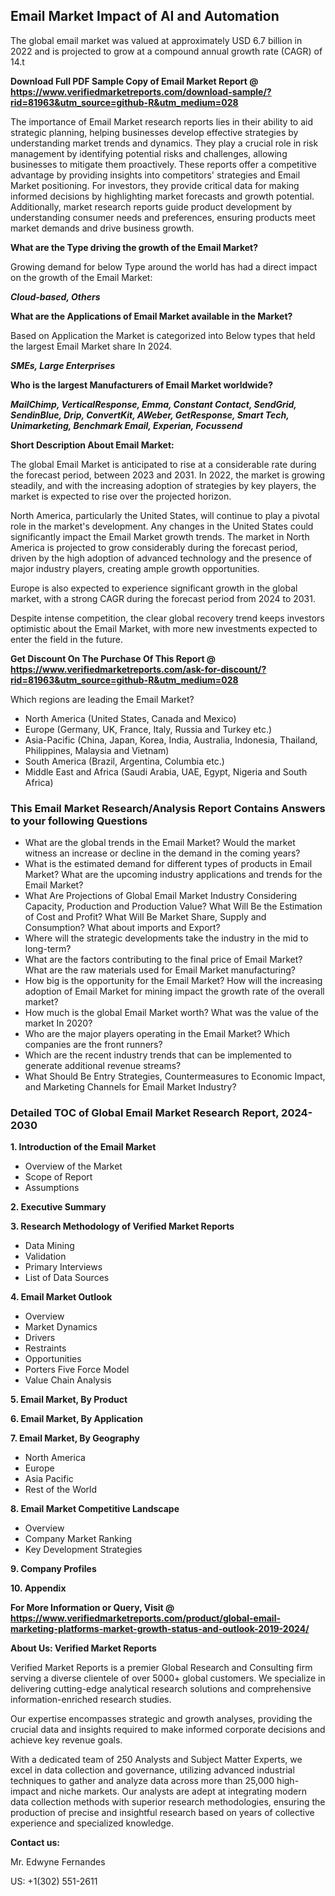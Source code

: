 <h2>Email Market Impact of AI and Automation</h2><p>The global email market was valued at approximately USD 6.7 billion in 2022 and is projected to grow at a compound annual growth rate (CAGR) of 14.t</p><p id="" class=""><strong>Download Full PDF Sample Copy of Email Market Report @ <a href="https://www.verifiedmarketreports.com/download-sample/?rid=81963&utm_source=github-R&utm_medium=028" target="_blank">https://www.verifiedmarketreports.com/download-sample/?rid=81963&utm_source=github-R&utm_medium=028</a></strong></p><p>The importance of&nbsp;Email Market research reports lies in their ability to aid strategic planning, helping businesses develop effective strategies by understanding market trends and dynamics. They play a crucial role in risk management by identifying potential risks and challenges, allowing businesses to mitigate them proactively. These reports offer a competitive advantage by providing insights into competitors' strategies and Email Market positioning. For investors, they provide critical data for making informed decisions by highlighting market forecasts and growth potential. Additionally, market research reports guide product development by understanding consumer needs and preferences, ensuring products meet market demands and drive business growth.</p><p><strong>What are the&nbsp;Type driving the growth of the Email Market?</strong></p><p id="" class="">Growing demand for below Type around the world has had a direct impact on the growth of the Email Market:</p><em><strong>Cloud-based, Others</strong></em></p><strong>What are the&nbsp;Applications&nbsp;of Email Market available in the Market?</strong></p><p id="" class="">Based on Application the Market is categorized into Below types that held the largest Email Market share In 2024.</p><em><strong>SMEs, Large Enterprises</strong></em></p><strong>Who is the largest Manufacturers of Email Market worldwide?</strong></p><p><em><strong>MailChimp, VerticalResponse, Emma, Constant Contact, SendGrid, SendinBlue, Drip, ConvertKit, AWeber, GetResponse, Smart Tech, Unimarketing, Benchmark Email, Experian, Focussend</strong></em></p><p id="" class=""><strong>Short Description About Email Market:</strong></p><p>The global Email Market is anticipated to rise at a considerable rate during the forecast period, between 2023 and 2031. In 2022, the market is growing steadily, and with the increasing adoption of strategies by key players, the market is expected to rise over the projected horizon.</p><p>North America, particularly the United States, will continue to play a pivotal role in the market's development. Any changes in the United States could significantly impact the Email Market growth trends. The market in North America is projected to grow considerably during the forecast period, driven by the high adoption of advanced technology and the presence of major industry players, creating ample growth opportunities.</p><p>Europe is also expected to experience significant growth in the global market, with a strong CAGR during the forecast period from 2024 to 2031.</p><p>Despite intense competition, the clear global recovery trend keeps investors optimistic about the Email Market, with more new investments expected to enter the field in the future.</p><p id="" class=""><strong>Get Discount On The Purchase Of This Report @ <a href="https://www.verifiedmarketreports.com/ask-for-discount/?rid=81963&utm_source=github-R&utm_medium=028" target="_blank">https://www.verifiedmarketreports.com/ask-for-discount/?rid=81963&utm_source=github-R&utm_medium=028</a></strong></p>Which regions are leading the Email Market?</p><ul><li>North America (United States, Canada and Mexico)</li><li>Europe (Germany, UK, France, Italy, Russia and Turkey etc.)</li><li>Asia-Pacific (China, Japan, Korea, India, Australia, Indonesia, Thailand, Philippines, Malaysia and Vietnam)</li><li>South America (Brazil, Argentina, Columbia etc.)</li><li>Middle East and Africa (Saudi Arabia, UAE, Egypt, Nigeria and South Africa)</li></ul><h3 id="" class="">This Email Market Research/Analysis Report Contains Answers to your following Questions</h3><ul><li>What are the global trends in the Email Market? Would the market witness an increase or decline in the demand in the coming years?</li><li>What is the estimated demand for different types of products in Email Market? What are the upcoming industry applications and trends for the Email Market?</li><li>What Are Projections of Global Email Market Industry Considering Capacity, Production and Production Value? What Will Be the Estimation of Cost and Profit? What Will Be Market Share, Supply and Consumption? What about imports and Export?</li><li>Where will the strategic developments take the industry in the mid to long-term?</li><li>What are the factors contributing to the final price of Email Market? What are the raw materials used for Email Market manufacturing?</li><li>How big is the opportunity for the Email Market? How will the increasing adoption of Email Market for mining impact the growth rate of the overall market?</li><li>How much is the global Email Market worth? What was the value of the market In 2020?</li><li>Who are the major players operating in the Email Market? Which companies are the front runners?</li><li>Which are the recent industry trends that can be implemented to generate additional revenue streams?</li><li>What Should Be Entry Strategies, Countermeasures to Economic Impact, and Marketing Channels for Email Market Industry?</li></ul><h3 id="" class="">Detailed TOC of Global Email Market Research Report, 2024-2030</h3><p id="" class=""><strong>1. Introduction of the Email Market</strong></p><ul><li>Overview of the Market</li><li>Scope of Report</li><li>Assumptions</li></ul><p id="" class=""><strong>2. Executive Summary</strong></p><p id="" class=""><strong>3. Research Methodology of Verified Market Reports</strong></p><ul><li>Data Mining</li><li>Validation</li><li>Primary Interviews</li><li>List of Data Sources</li></ul><p id="" class=""><strong>4. Email Market Outlook</strong></p><ul><li>Overview</li><li>Market Dynamics</li><li>Drivers</li><li>Restraints</li><li>Opportunities</li><li>Porters Five Force Model</li><li>Value Chain Analysis</li></ul><p id="" class=""><strong>5. Email Market, By Product</strong></p><p id="" class=""><strong>6. Email Market, By Application</strong></p><p id="" class=""><strong>7. Email Market, By Geography</strong></p><ul><li>North America</li><li>Europe</li><li>Asia Pacific</li><li>Rest of the World</li></ul><p id="" class=""><strong>8. Email Market Competitive Landscape</strong></p><ul><li>Overview</li><li>Company Market Ranking</li><li>Key Development Strategies</li></ul><p id="" class=""><strong>9. Company Profiles</strong></p><p id="" class=""><strong>10. Appendix</strong></p><p id="" class=""><strong>For More Information or Query, Visit @ <a href="https://www.verifiedmarketreports.com/product/global-email-marketing-platforms-market-growth-status-and-outlook-2019-2024/" target="_blank">https://www.verifiedmarketreports.com/product/global-email-marketing-platforms-market-growth-status-and-outlook-2019-2024/</a></strong></p><p id="" class=""><strong>About Us: Verified Market Reports</strong></p><p id="" class="">Verified Market Reports is a premier Global Research and Consulting firm serving a diverse clientele of over 5000+ global customers. We specialize in delivering cutting-edge analytical research solutions and comprehensive information-enriched research studies.</p><p id="" class="">Our expertise encompasses strategic and growth analyses, providing the crucial data and insights required to make informed corporate decisions and achieve key revenue goals.</p><p id="" class="">With a dedicated team of 250 Analysts and Subject Matter Experts, we excel in data collection and governance, utilizing advanced industrial techniques to gather and analyze data across more than 25,000 high-impact and niche markets. Our analysts are adept at integrating modern data collection methods with superior research methodologies, ensuring the production of precise and insightful research based on years of collective experience and specialized knowledge.</p><p id="" class=""><strong>Contact us:</strong></p><p id="" class="">Mr. Edwyne Fernandes</p><p id="" class="">US: +1(302) 551-2611</p>